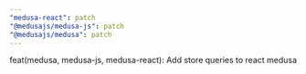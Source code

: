 ```yaml
---
"medusa-react": patch
"@medusajs/medusa-js": patch
"@medusajs/medusa": patch
---
```


feat(medusa, medusa-js, medusa-react): Add store queries to react medusa

